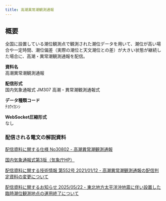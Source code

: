 ```yaml
---
title: 高潮異常潮観測通報
---
```


## 概要
全国に設置している潮位観測点で観測された潮位データを用いて、潮位が高い場合や一定時間、潮位偏差（実際の潮位と天文潮位との差）が大きい状態が継続した場合に、高潮・異常潮観測通報を配信。

**資料名** <br/>
高潮異常潮観測通報

**配信形式** <br/>
国内気象通報式 JM307 高潮・異常潮観測通報式

**データ種類コード** <br/>
ﾁﾖｳｲｶﾝｼ

**WebSocket圧縮形式** <br/>
なし

### 配信される電文の解説資料
[配信資料に関する仕様 No30802 - 高潮異常潮観測通報](https://www.data.jma.go.jp/suishin/shiyou/pdf/no30802)


[国内気象通報式第3版（気象庁HP）](https://www.jma.go.jp/jma/kishou/books/tsuhoshiki/tsuhoshiki.html)


[配信資料に関する技術情報 第552号 2021/01/12 - 高潮異常潮観測通報の配信判定資料の変更について](https://dmdata.jp/docs/jma/technical/552.pdf)


[配信資料に関するお知らせ 2025/05/22 - 東北地方太平洋沖地震に伴い設置した臨時潮位観測地点の運用終了について](https://dmdata.jp/docs/jma/notice/20250522a.pdf) 
